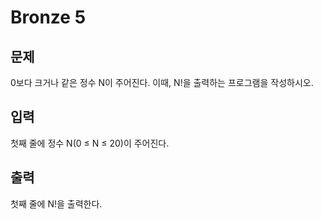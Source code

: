 # Bronze 5

## 문제
0보다 크거나 같은 정수 N이 주어진다. 이때, N!을 출력하는 프로그램을 작성하시오.

## 입력
첫째 줄에 정수 N(0 ≤ N ≤ 20)이 주어진다.

## 출력
첫째 줄에 N!을 출력한다.
